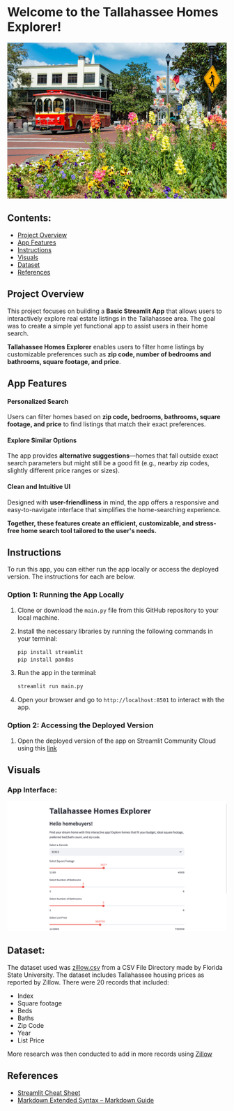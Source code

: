 # Welcome to the Tallahassee Homes Explorer!

![HomeExplorer](images/tallahassee-50.jpg)

## Contents: 
- [Project Overview](#project-overview)
- [App Features](#app-features)
- [Instructions](#instructions)
- [Visuals](#visuals)
- [Dataset](#dataset)
- [References](#references)

## Project Overview 
This project focuses on building a **Basic Streamlit App** that allows users to interactively explore real estate listings in the Tallahassee area. The goal was to create a simple yet functional app to assist users in their home search.

**Tallahassee Homes Explorer** enables users to filter home listings by customizable preferences such as **zip code, number of bedrooms and bathrooms, square footage, and price**. 

## App Features

#### Personalized Search  
Users can filter homes based on **zip code, bedrooms, bathrooms, square footage, and price** to find listings that match their exact preferences.

#### Explore Similar Options  
The app provides **alternative suggestions**—homes that fall outside exact search parameters but might still be a good fit (e.g., nearby zip codes, slightly different price ranges or sizes).

#### Clean and Intuitive UI  
Designed with **user-friendliness** in mind, the app offers a responsive and easy-to-navigate interface that simplifies the home-searching experience.

**Together, these features create an efficient, customizable, and stress-free home search tool tailored to the user's needs.**

## Instructions 
To run this app, you can either run the app locally or access the deployed version. The instructions for each are below.  

### Option 1: Running the App Locally 

1. Clone or download the `main.py` file from this GitHub repository to your local machine.

2. Install the necessary libraries by running the following commands in your terminal:

    ```bash
    pip install streamlit
    pip install pandas
    ```

3. Run the app in the terminal:
    ```bash
    streamlit run main.py
    ```

4. Open your browser and go to `http://localhost:8501` to interact with the app.

### Option 2: Accessing the Deployed Version

1. Open the deployed version of the app on Streamlit Community Cloud using this [link](https://yamanaka-python-portfolio-sng6b4fbwnlbxvfrgxg4bm.streamlit.app) 

## Visuals 

### App Interface:
![AppInterface](images/HomeAppInterface.png)

## Dataset:
The dataset used was [zillow.csv](https://people.sc.fsu.edu/~jburkardt/data/csv/zillow.csv) from a CSV File Directory made by Florida State University. The dataset includes Tallahassee housing prices as reported by Zillow. There were 20 records that included:
- Index
- Square footage
- Beds
- Baths
- Zip Code
- Year
- List Price

More research was then conducted to add in more records using [Zillow](https://www.zillow.com)

## References
- [Streamlit Cheat Sheet](https://docs.streamlit.io/develop/quick-reference/cheat-sheet)
- [Markdown Extended Syntax – Markdown Guide](https://www.markdownguide.org/extended-syntax/)
